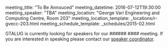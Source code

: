 meeting_title: "To Be Annouced"
meeting_datetime: 2016-07-12T19:30:00
meeting_speaker: "TBA"
meeting_location: "George Vari Engineering and Computing Centre, Room 203"
meeting_location_template: _locations/r-gvecc-203.html
meeting_schedule_template: _schedules/2015-02.html

<div class="alert alert-info">
GTALUG is currently looking for speakers for our ###### ####
meeting. If you are interested in speaking please contact our
<a href="mailto:speaker-coordinator@gtalug.org" class="alert-link">speaker coordinator</a>.
</div>
